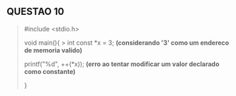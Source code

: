 ## QUESTAO 10

>#include <stdio.h> 
>
>void main(){
    >
>int const *x = 3; __(considerando '3' como um endereco de memoria valido)__
>
>    printf("%d", ++(*x)); __(erro ao tentar modificar um valor declarado como constante)__
>
>}
